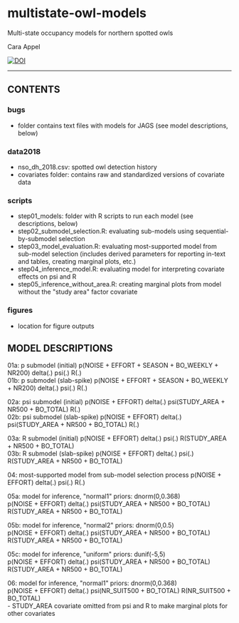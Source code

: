 # multistate-owl-models
Multi-state occupancy models for northern spotted owls  

Cara Appel

<a href="https://zenodo.org/badge/latestdoi/492958348"><img src="https://zenodo.org/badge/492958348.svg" alt="DOI"></a>

-------------------------

## CONTENTS

### bugs
- folder contains text files with models for JAGS (see model descriptions, below)

### data2018
- nso_dh_2018.csv: spotted owl detection history
- covariates folder: contains raw and standardized versions of covariate data

### scripts
- step01_models: folder with R scripts to run each model (see descriptions, below)
- step02_submodel_selection.R: evaluating sub-models using sequential-by-submodel selection
- step03_model_evaluation.R: evaluating most-supported model from sub-model selection (includes derived parameters for reporting in-text and tables, creating marginal plots, etc.)
- step04_inference_model.R: evaluating model for interpreting covariate effects on psi and R
- step05_inference_without_area.R: creating marginal plots from model without the "study area" factor covariate

### figures
- location for figure outputs


## MODEL DESCRIPTIONS

01a: p submodel (initial)     p(NOISE + EFFORT + SEASON + BO_WEEKLY + NR200) delta(.) psi(.) R(.)  
01b: p submodel (slab-spike)  p(NOISE + EFFORT + SEASON + BO_WEEKLY + NR200) delta(.) psi(.) R(.)

02a: psi submodel (initial)	    p(NOISE + EFFORT) delta(.) psi(STUDY_AREA + NR500 + BO_TOTAL) R(.)  
02b: psi submodel (slab-spike)	p(NOISE + EFFORT) delta(.) psi(STUDY_AREA + NR500 + BO_TOTAL) R(.)

03a: R submodel (initial)		  p(NOISE + EFFORT) delta(.) psi(.) R(STUDY_AREA + NR500 + BO_TOTAL)  
03b: R submodel (slab-spike)	p(NOISE + EFFORT) delta(.) psi(.) R(STUDY_AREA + NR500 + BO_TOTAL)

04: most-supported model from sub-model selection process
	p(NOISE + EFFORT) delta(.) psi(.) R(.)

05a: model for inference, "normal1" priors: dnorm(0,0.368)  
	p(NOISE + EFFORT) delta(.) psi(STUDY_AREA + NR500 + BO_TOTAL) R(STUDY_AREA + NR500 + BO_TOTAL)
	
05b: model for inference, "normal2" priors: dnorm(0,0.5)  
	p(NOISE + EFFORT) delta(.) psi(STUDY_AREA + NR500 + BO_TOTAL) R(STUDY_AREA + NR500 + BO_TOTAL)

05c: model for inference, "uniform" priors: dunif(-5,5)  
	p(NOISE + EFFORT) delta(.) psi(STUDY_AREA + NR500 + BO_TOTAL) R(STUDY_AREA + NR500 + BO_TOTAL)
	
06: model for inference, "normal1" priors: dnorm(0,0.368)  
	p(NOISE + EFFORT) delta(.) psi(NR_SUIT500 + BO_TOTAL) R(NR_SUIT500 + BO_TOTAL)  
	- STUDY_AREA covariate omitted from psi and R to make marginal plots for other covariates
	
